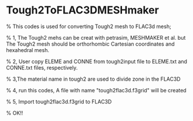 # Tough2ToFLAC3DMESHmaker

% This codes is used for converting Tough2 mesh to FLAC3d mesh;

% 1, The Tough2 mehs can be creat with petrasim, MESHMAKER et al. but The Tough2 mesh should be orthorhombic Cartesian coordinates and hexahedral mesh.

% 2, User  copy ELEME  and CONNE  from tough2input file to  ELEME.txt and CONNE.txt files, respectively.

% 3,The material name in tough2 are used to divide zone in the FLAC3D

% 4, run this codes, A file with name "tough2flac3d.f3grid" will be created

% 5, Import tough2flac3d.f3grid to FLAC3D

% OK!!
